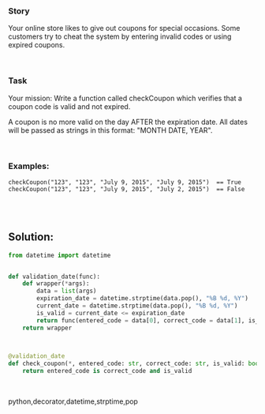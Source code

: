 ### Story

Your online store likes to give out coupons for special occasions. Some customers try to cheat the system by entering invalid codes or using expired coupons.

<br>

### Task

Your mission:
Write a function called checkCoupon which verifies that a coupon code is valid and not expired.

A coupon is no more valid on the day AFTER the expiration date. All dates will be passed as strings in this format: "MONTH DATE, YEAR".

<br>

### Examples:

```
checkCoupon("123", "123", "July 9, 2015", "July 9, 2015")  == True
checkCoupon("123", "123", "July 9, 2015", "July 2, 2015")  == False
```

<br><br>

## Solution:

```py
from datetime import datetime


def validation_date(func):
    def wrapper(*args):
        data = list(args)
        expiration_date = datetime.strptime(data.pop(), "%B %d, %Y")
        current_date = datetime.strptime(data.pop(), "%B %d, %Y")
        is_valid = current_date <= expiration_date
        return func(entered_code = data[0], correct_code = data[1], is_valid = is_valid)
    return wrapper
    


@validation_date
def check_coupon(*, entered_code: str, correct_code: str, is_valid: bool) -> bool:
    return entered_code is correct_code and is_valid
```

<br>


<tag>python,decorator,datetime,strptime,pop</tag>
